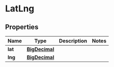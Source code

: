 
# LatLng

## Properties
Name | Type | Description | Notes
------------ | ------------- | ------------- | -------------
**lat** | [**BigDecimal**](BigDecimal.md) |  | 
**lng** | [**BigDecimal**](BigDecimal.md) |  | 



